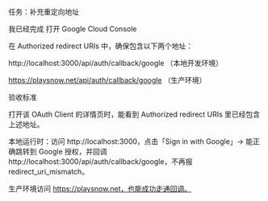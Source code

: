 任务：补充重定向地址

我已经完成 打开 Google Cloud Console 
 
在 Authorized redirect URIs 中，确保包含以下两个地址：

http://localhost:3000/api/auth/callback/google （本地开发环境）

https://playsnow.net/api/auth/callback/google （生产环境）

 

验收标准

打开该 OAuth Client 的详情页时，能看到 Authorized redirect URIs 里已经包含上述地址。

本地运行时：访问 http://localhost:3000，点击「Sign in with Google」→ 能正确跳转到 Google 授权，并回调 http://localhost:3000/api/auth/callback/google，不再报 redirect_uri_mismatch。

生产环境访问 https://playsnow.net，也能成功走通回调。